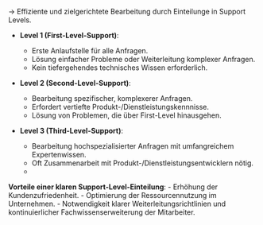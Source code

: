 -> Effiziente und zielgerichtete Bearbeitung durch Einteilunge in Support Levels.
    
- **Level 1 (First-Level-Support)**:
    - Erste Anlaufstelle für alle Anfragen.
    - Lösung einfacher Probleme oder Weiterleitung komplexer Anfragen.
    - Kein tiefergehendes technisches Wissen erforderlich.
    
- **Level 2 (Second-Level-Support)**:
    - Bearbeitung spezifischer, komplexerer Anfragen.
    - Erfordert vertiefte Produkt-/Dienstleistungskennnisse.
    - Lösung von Problemen, die über First-Level hinausgehen.
- **Level 3 (Third-Level-Support)**:
    - Bearbeitung hochspezialisierter Anfragen mit umfangreichem Expertenwissen.
    - Oft Zusammenarbeit mit Produkt-/Dienstleistungsentwicklern nötig.
    - 


**Vorteile einer klaren Support-Level-Einteilung**:
    - Erhöhung der Kundenzufriedenheit.
    - Optimierung der Ressourcennutzung im Unternehmen.
    - Notwendigkeit klarer Weiterleitungsrichtlinien und kontinuierlicher Fachwissenserweiterung der Mitarbeiter.